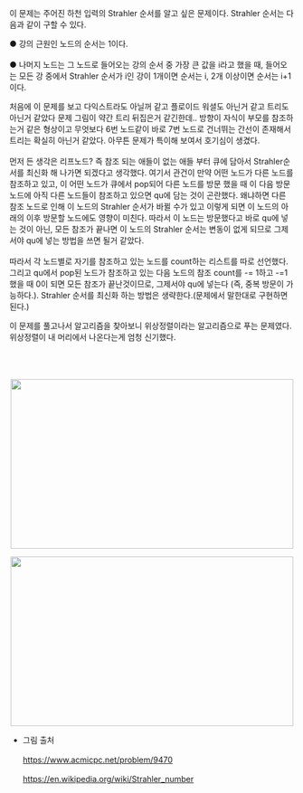 이 문제는 주어진 하천 입력의 Strahler 순서를 알고 싶은 문제이다.
Strahler 순서는 다음과 같이 구할 수 있다.

● 강의 근원인 노드의 순서는 1이다.<br></br>
● 나머지 노드는 그 노드로 들어오는 강의 순서 중 가장 큰 값을 i라고 했을 때,
들어오는 모든 강 중에서 Strahler 순서가 i인 강이 1개이면 순서는 i, 2개 이상이면 순서는 i+1이다.

처음에 이 문제를 보고 다익스트라도 아닐꺼 같고 플로이드 워셜도 아닌거 같고 트리도 아닌거
같았다 문제 그림이 약간 트리 뒤집은거 같긴한데.. 방향이 자식이 부모를 참조하는거 같은
형상이고 무엇보다 6번 노드같이 바로 7번 노드로 건너뛰는 간선이 존재해서 트리는 확실히
아닌거 같았다. 아무튼 문제가 특이해 보여서 호기심이 생겼다.<br></br>
먼저 든 생각은 리프노드? 즉 참조 되는 애들이 없는 애들 부터 큐에 담아서 Strahler순서를 
최신화 해 나가면 되겠다고 생각했다. 여기서 관건이 만약 어떤 노드가 다른 노드를 참조하고 있고,
이 어떤 노드가 큐에서 pop되어 다른 노드를 방문 했을 때 이 다음 방문 노드에 아직 다른
노드들이 참조하고 있으면 qu에 담는 것이 곤란했다. 왜냐하면 다른 참조 노드로 인해 이 노드의
Strahler 순서가 바뀔 수가 있고 이렇게 되면  이 노드의 아래의 이후 방문할 노드에도 영향이 
미친다. 따라서 이 노드는 방문했다고 바로 qu에 넣는 것이 아닌, 모든 참조가 끝나면 이 노드의
Strahler 순서는 변동이 없게 되므로 그제서야 qu에 넣는 방법을 쓰면 될거 같았다. <br></br>따라서 
각 노드별로 자기를 참조하고 있는 노드를 count하는 리스트를 따로 선언했다. 그리고 qu에서
pop된 노드가 참조하고 있는 다음 노드의 참조 count를 -= 1하고 -=1 했을 때 0이 되면
모든 참조가 끝난것이므로, 그제서야 qu에 넣는다 (즉, 중복 방문이 가능하다.).
Strahler 순서를 최신화 하는 방법은 생략한다.(문제에서 말한대로 구현하면 된다.)

이 문제를 풀고나서 알고리즘을 찾아보니 위상정렬이라는 알고리즘으로 푸는 문제였다.
위상정렬이 내 머리에서 나온다는게 엄청 신기했다.<br></br><br></br>


<p align="center"><img src="https://www.acmicpc.net/upload/images/strahler.png" height="300px" width="500px"></p>

<p align="center"><img src="https://upload.wikimedia.org/wikipedia/commons/thumb/e/e6/Flussordnung_%28Strahler%29.svg/525px-Flussordnung_%28Strahler%29.svg.png" height="300px" width="500px"></p>

* 그림 출처<br></br>
https://www.acmicpc.net/problem/9470<br></br>https://en.wikipedia.org/wiki/Strahler_number
